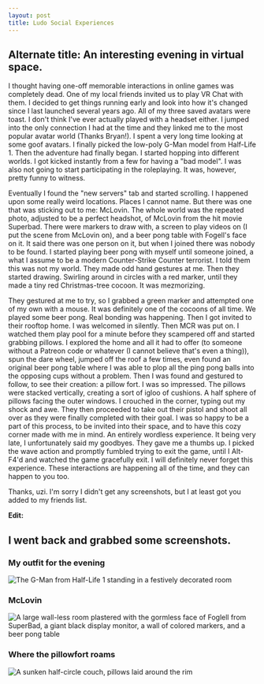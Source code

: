 ```yaml
---
layout: post
title: Ludo Social Experiences
---
```


## Alternate title: An interesting evening in virtual space.

I thought having one-off memorable interactions in online games was completely dead. One of my local friends invited us to play VR Chat with them. I decided to get things running early and look into how it's changed since I last launched several years ago. All of my three saved avatars were toast. I don't think I've ever actually played with a headset either. I jumped into the only connection I had at the time and they linked me to the most popular avatar world (Thanks Bryan!). I spent a very long time looking at some goof avatars. I finally picked the low-poly G-Man model from Half-Life 1. Then the adventure had finally began. I started hopping into different worlds. I got kicked instantly from a few for having a "bad model". I was also not going to start participating in the roleplaying. It was, however, pretty funny to witness. 

Eventually I found the "new servers" tab and started scrolling. I happened upon some really weird locations. Places I cannot name. But there was one that was sticking out to me: McLovin. The whole world was the repeated photo, adjusted to be a perfect headshot, of McLovin from the hit movie Superbad. There were markers to draw with, a screen to play videos on (I put the scene from McLovin on), and a beer pong table with Fogell's face on it. It said there was one person on it, but when I joined there was nobody to be found. I started playing beer pong with myself until someone joined, a what I assume to be a modern Counter-Strike Counter terrorist. I told them this was not my world. They made odd hand gestures at me. Then they started drawing. Swirling around in circles with a red marker, until they made a tiny red Christmas-tree cocoon. It was mezmorizing. 

They gestured at me to try, so I grabbed a green marker and attempted one of my own with a mouse. It was definitely one of the cocoons of all time. We played some beer pong. Real bonding was happening. Then I got invited to their rooftop home. I was welcomed in silently. Then MCR was put on. I watched them play pool for a minute before they scampered off and started grabbing pillows. I explored the home and all it had to offer (to someone without a Patreon code or whatever (I cannot believe that's even a thing)), spun the dare wheel, jumped off the roof a few times, even found an original beer pong table where I was able to plop all the ping pong balls into the opposing cups without a problem. Then I was found and gestured to follow, to see their creation: a pillow fort. I was so impressed. The pillows were stacked vertically, creating a sort of igloo of cushions. A half sphere of pillows facing the outer windows. I crouched in the corner, typing out my shock and awe. They then proceeded to take out their pistol and shoot all over as they were finally completed with their goal. I was so happy to be a part of this process, to be invited into their space, and to have this cozy corner made with me in mind. An entirely wordless experience. It being very late, I unfortunately said my goodbyes. They gave me a thumbs up. I picked the wave action and promptly fumbled trying to exit the game, until I Alt-F4'd and watched the game gracefully exit. I will definitely never forget this experience. These interactions are happening all of the time, and they can happen to you too. 

Thanks, uzi. I'm sorry I didn't get any screenshots, but I at least got you added to my friends list.

**Edit:**

## I went back and grabbed some screenshots.

### My outfit for the evening

![The G-Man from Half-Life 1 standing in a festively decorated room](https://github.com/user-attachments/assets/9a87f368-bcc8-4992-8eef-782c419081e6)

### McLovin

![A large wall-less room plastered with the gormless face of Foglell from SuperBad, a giant black display monitor, a wall of colored markers, and a beer pong table ](https://github.com/user-attachments/assets/902a36d4-4ecd-45a0-9237-7a14a14a7e77)

### Where the pillowfort roams

![A sunken half-circle couch, pillows laid around the rim](https://github.com/user-attachments/assets/1a93da6c-8e3a-45e9-81aa-aca4af21b3ca)

